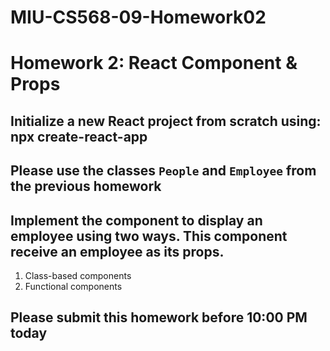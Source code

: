 # MIU-CS568-09-Homework02
# Homework 2: React Component & Props
## Initialize a new React project from scratch using: npx create-react-app <your-app>
## Please use the classes `People` and `Employee` from the previous homework
## Implement the component to display an employee using two ways. This component receive an employee as its props.
1. Class-based components
2. Functional components
## Please submit this homework before 10:00 PM today
